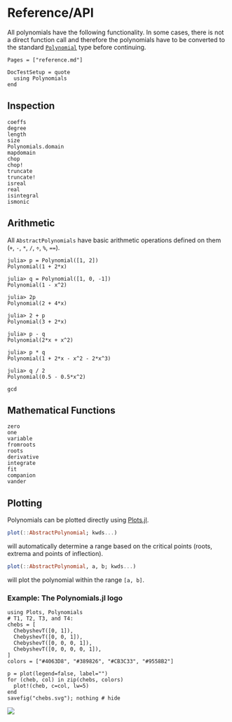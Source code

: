 # Reference/API

All polynomials have the following functionality. In some cases, there is not a direct function call and therefore the polynomials have to be converted to the standard [`Polynomial`](@ref) type before continuing.

```@index
Pages = ["reference.md"]
```

```@meta
DocTestSetup = quote
  using Polynomials
end
```

## Inspection

```@docs
coeffs
degree
length
size
Polynomials.domain
mapdomain
chop
chop!
truncate
truncate!
isreal
real
isintegral
ismonic
```

## Arithmetic

All `AbstractPolynomials` have basic arithmetic operations defined on them (`+`, `-`, `*`, `/`, `÷`, `%`, `==`).

```jldoctest
julia> p = Polynomial([1, 2])
Polynomial(1 + 2*x)

julia> q = Polynomial([1, 0, -1])
Polynomial(1 - x^2)

julia> 2p
Polynomial(2 + 4*x)

julia> 2 + p
Polynomial(3 + 2*x)

julia> p - q
Polynomial(2*x + x^2)

julia> p * q
Polynomial(1 + 2*x - x^2 - 2*x^3)

julia> q / 2
Polynomial(0.5 - 0.5*x^2)
```

```@docs
gcd
```

## Mathematical Functions

```@docs
zero
one
variable
fromroots
roots
derivative
integrate
fit
companion
vander
```

## Plotting

Polynomials can be plotted directly using [Plots.jl](https://github.com/juliaplots/plots.jl).

```julia
plot(::AbstractPolynomial; kwds...)
```

will automatically determine a range based on the critical points (roots, extrema and points of inflection).

```julia
plot(::AbstractPolynomial, a, b; kwds...)
```

will plot the polynomial within the range `[a, b]`.

### Example: The Polynomials.jl logo

```@example
using Plots, Polynomials
# T1, T2, T3, and T4:
chebs = [
  ChebyshevT([0, 1]),
  ChebyshevT([0, 0, 1]),
  ChebyshevT([0, 0, 0, 1]),
  ChebyshevT([0, 0, 0, 0, 1]),
]
colors = ["#4063D8", "#389826", "#CB3C33", "#9558B2"]

p = plot(legend=false, label="")
for (cheb, col) in zip(chebs, colors)
  plot!(cheb, c=col, lw=5)
end
savefig("chebs.svg"); nothing # hide
```

![](chebs.svg)
